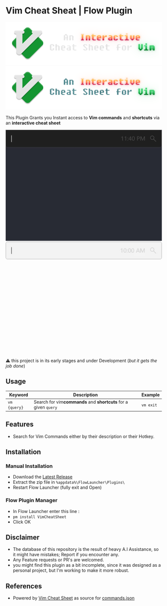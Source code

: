 # Vim Cheat Sheat | Flow Plugin

![dark-cover](https://github.com/MoAlSeifi/Flow.Launcher.Plugin.VimCheatSheet/blob/main/src/readme/Dark-Cover.png#gh-dark-mode-only)
![light-cover](https://github.com/MoAlSeifi/Flow.Launcher.Plugin.VimCheatSheet/blob/main/src/readme/Light-Cover.png#gh-light-mode-only)

This Plugin Grants you Instant access to **Vim commands** and **shortcuts** via an **interactive cheat sheet**

![dark-demo](https://github.com/MoAlSeifi/Flow.Launcher.Plugin.VimCheatSheet/blob/main/src/readme/dark-demo.gif#gh-dark-mode-only)
![light-demo](https://github.com/MoAlSeifi/Flow.Launcher.Plugin.VimCheatSheet/blob/main/src/readme/light-demo.gif#gh-light-mode-only)

⚠ this project is in its early stages and under Development (*but it gets the job done*)

## Usage

| Keyword        | Description                                                                    | Example     |
| -------------- | ------------------------------------------------------------------------------ | ----------- |
| ``vm {query}`` | Search for vim**commands** and **shortcuts** for a given `query` | `vm exit` |

## Features

* Search for Vim Commands either by their description or their Hotkey.

## Installation

### Manual Installation

* Download the [Latest Release](https://github.com/MoAlSeifi/Flow.Launcher.Plugin.VimCheatSheet/releases/latest)
* Extract the zip file in `%appdata%\FlowLauncher\Plugins\`
* Restart Flow Launcher (fully exit and Open)

### Flow Plugin Manager

* In Flow Launcher enter this line :
* `pm install VimCheatSheet`
* Click OK

## Disclaimer

* The database of this repository is the result of heavy A.I Assistance, so it might have mistakes; Report if you encounter any.
* Any Feature requests or PR's are welcomed.
* you might find this plugin as a bit incomplete, since it was designed as a personal project, but I'm working to make it more robust.

## References

- Powered by [Vim Cheat Sheet](https://vim.rtorr.com/ "rtorr website") as source for [commands.json](https://github.com/MoAlSeifi/Flow.Launcher.Plugin.VimCheatSheet/blob/main/db/commands.json "commands json database")

